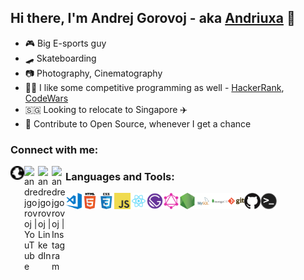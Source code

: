 ## Hi there, I'm Andrej Gorovoj - aka [Andriuxa][website] 👋

- 🎮 Big E-sports guy 
- 🛹 Skateboarding
- 📷 Photography, Cinematography
- 🐱‍💻 I like some competitive programming as well - [HackerRank](https://www.hackerrank.com/andriuska96), [CodeWars](https://www.codewars.com/users/Andriuxa)
- 🇸🇬 Looking to relocate to Singapore ✈️
- 🌱 Contribute to Open Source, whenever I get a chance

### Connect with me:

[<img align="left" alt="andrejgorovoj.com" width="22px" src="https://raw.githubusercontent.com/iconic/open-iconic/master/svg/globe.svg" />][website]
[<img align="left" alt="andrejgorovoj | YouTube" width="22px" src="https://cdn.jsdelivr.net/npm/simple-icons@v3/icons/youtube.svg" />][youtube]
[<img align="left" alt="andrejgorovoj | LinkedIn" width="22px" src="https://cdn.jsdelivr.net/npm/simple-icons@v3/icons/linkedin.svg" />][linkedin]
[<img align="left" alt="andrejgorovoj | Instagram" width="22px" src="https://cdn.jsdelivr.net/npm/simple-icons@v3/icons/instagram.svg" />][instagram]

### Languages and Tools:

<img align="left" alt="Visual Studio Code" width="26px" src="https://raw.githubusercontent.com/github/explore/80688e429a7d4ef2fca1e82350fe8e3517d3494d/topics/visual-studio-code/visual-studio-code.png" />
<img align="left" alt="HTML5" width="26px" src="https://raw.githubusercontent.com/github/explore/80688e429a7d4ef2fca1e82350fe8e3517d3494d/topics/html/html.png" />
<img align="left" alt="CSS3" width="26px" src="https://raw.githubusercontent.com/github/explore/80688e429a7d4ef2fca1e82350fe8e3517d3494d/topics/css/css.png" />
<img align="left" alt="JavaScript" width="26px" src="https://raw.githubusercontent.com/github/explore/80688e429a7d4ef2fca1e82350fe8e3517d3494d/topics/javascript/javascript.png" />
<img align="left" alt="React" width="26px" src="https://raw.githubusercontent.com/github/explore/80688e429a7d4ef2fca1e82350fe8e3517d3494d/topics/react/react.png" />
<img align="left" alt="Gatsby" width="26px" src="https://raw.githubusercontent.com/github/explore/e94815998e4e0713912fed477a1f346ec04c3da2/topics/gatsby/gatsby.png" />
<img align="left" alt="GraphQL" width="26px" src="https://raw.githubusercontent.com/github/explore/80688e429a7d4ef2fca1e82350fe8e3517d3494d/topics/graphql/graphql.png" />
<img align="left" alt="Node.js" width="26px" src="https://raw.githubusercontent.com/github/explore/80688e429a7d4ef2fca1e82350fe8e3517d3494d/topics/nodejs/nodejs.png" />
<img align="left" alt="MySQL" width="26px" src="https://raw.githubusercontent.com/github/explore/80688e429a7d4ef2fca1e82350fe8e3517d3494d/topics/mysql/mysql.png" />
<img align="left" alt="MongoDB" width="26px" src="https://raw.githubusercontent.com/github/explore/80688e429a7d4ef2fca1e82350fe8e3517d3494d/topics/mongodb/mongodb.png" />
<img align="left" alt="Git" width="26px" src="https://raw.githubusercontent.com/github/explore/80688e429a7d4ef2fca1e82350fe8e3517d3494d/topics/git/git.png" />
<img align="left" alt="GitHub" width="26px" src="https://raw.githubusercontent.com/github/explore/78df643247d429f6cc873026c0622819ad797942/topics/github/github.png" />
<img align="left" alt="Terminal" width="26px" src="https://raw.githubusercontent.com/github/explore/80688e429a7d4ef2fca1e82350fe8e3517d3494d/topics/terminal/terminal.png" />

[website]: https://andrejgorovoj.com
[youtube]: https://www.youtube.com/channel/UCgr_qabMg8VcZKQHhFjj6KA
[instagram]: https://www.instagram.com/andr1uxaa
[linkedin]: https://www.linkedin.com/in/andrej-gorovoj-a48798130/